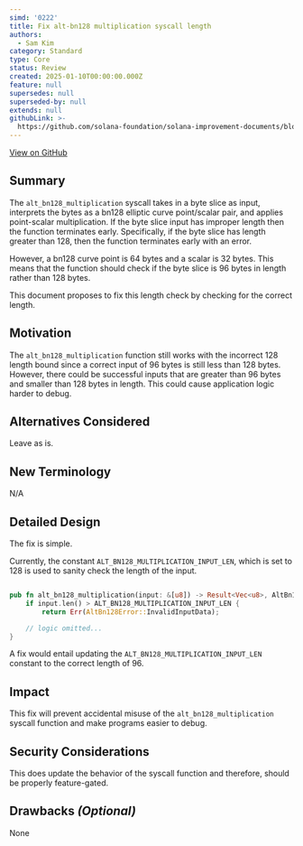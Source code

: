 ```yaml
---
simd: '0222'
title: Fix alt-bn128 multiplication syscall length
authors:
  - Sam Kim
category: Standard
type: Core
status: Review
created: 2025-01-10T00:00:00.000Z
feature: null
supersedes: null
superseded-by: null
extends: null
githubLink: >-
  https://github.com/solana-foundation/solana-improvement-documents/blob/main/proposals/0222-anything.md
---
```

[View on GitHub](https://github.com/solana-foundation/solana-improvement-documents/blob/main/proposals/0222-anything.md)


## Summary

The `alt_bn128_multiplication` syscall takes in a byte slice as input,
interprets the bytes as a bn128 elliptic curve point/scalar pair, and applies
point-scalar multiplication. If the byte slice input has improper length then
the function terminates early. Specifically, if the byte slice has length
greater than 128, then the function terminates early with an error.

However, a bn128 curve point is 64 bytes and a scalar is 32 bytes. This means
that the function should check if the byte slice is 96 bytes in length rather
than 128 bytes.

This document proposes to fix this length check by checking for the correct
length.

## Motivation

The `alt_bn128_multiplication` function still works with the incorrect 128
length bound since a correct input of 96 bytes is still less than 128 bytes.
However, there could be successful inputs that are greater than 96 bytes and
smaller than 128 bytes in length. This could cause application logic harder to
debug.

## Alternatives Considered

Leave as is.

## New Terminology

N/A

## Detailed Design

The fix is simple.

Currently, the constant `ALT_BN128_MULTIPLICATION_INPUT_LEN`, which is set to
128 is used to sanity check the length of the input.

```rust

pub fn alt_bn128_multiplication(input: &[u8]) -> Result<Vec<u8>, AltBn128Error> {
    if input.len() > ALT_BN128_MULTIPLICATION_INPUT_LEN {
        return Err(AltBn128Error::InvalidInputData);

    // logic omitted...
}
```

A fix would entail updating the `ALT_BN128_MULTIPLICATION_INPUT_LEN` constant to
the correct length of 96.

## Impact

This fix will prevent accidental misuse of the `alt_bn128_multiplication`
syscall function and make programs easier to debug.

## Security Considerations

This does update the behavior of the syscall function and therefore, should be
properly feature-gated.

## Drawbacks _(Optional)_

None
